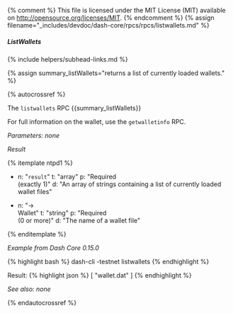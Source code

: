 {% comment %}
This file is licensed under the MIT License (MIT) available on
http://opensource.org/licenses/MIT.
{% endcomment %}
{% assign filename="_includes/devdoc/dash-core/rpcs/rpcs/listwallets.md" %}
<!--__-->

##### ListWallets
{% include helpers/subhead-links.md %}

{% assign summary_listWallets="returns a list of currently loaded wallets." %}

{% autocrossref %}

The `listwallets` RPC {{summary_listWallets}}

For full information on the wallet, use the `getwalletinfo` RPC.

*Parameters: none*

*Result*

{% itemplate ntpd1 %}
- n: "`result`"
  t: "array"
  p: "Required<br>(exactly 1)"
  d: "An array of strings containing a list of currently loaded wallet files"

- n: "→<br>Wallet"
  t: "string"
  p: "Required<br>(0 or more)"
  d: "The name of a wallet file"

{% enditemplate %}

*Example from Dash Core 0.15.0*

{% highlight bash %}
dash-cli -testnet listwallets
{% endhighlight %}

Result:
{% highlight json %}
[
  "wallet.dat"
]
{% endhighlight %}

*See also: none*

{% endautocrossref %}
